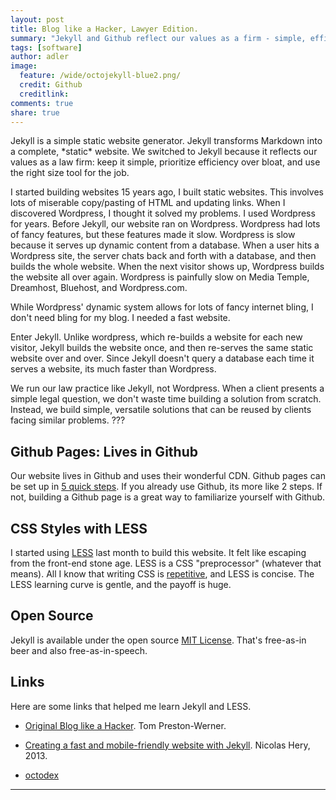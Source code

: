 ```yaml
---
layout: post
title: Blog like a Hacker, Lawyer Edition.
summary: "Jekyll and Github reflect our values as a firm - simple, efficient & open source solutions."
tags: [software]
author: adler
image:
  feature: /wide/octojekyll-blue2.png/
  credit: Github
  creditlink: 
comments: true
share: true
---
```



<p class="big-text">Jekyll is a simple static website generator. Jekyll transforms Markdown into a complete, *static* website.  We switched to Jekyll because it reflects our values as a law firm: keep it simple, prioritize efficiency over bloat, and use the right size tool for the job.</p> 

I started building websites 15 years ago, I built static websites. This involves lots of miserable copy/pasting of HTML and updating links. When I discovered Wordpress, I thought it solved my problems. I used Wordpress for years. Before Jekyll, our website ran on Wordpress. Wordpress had lots of fancy features, but these features made it slow. Wordpress is slow because it serves up dynamic content from a database. When a user hits a Wordpress site, the server chats back and forth with a database, and then builds the whole website. When the next visitor shows up, Wordpress builds the website all over again. Wordpress is painfully slow on Media Temple, Dreamhost, Bluehost, and Wordpress.com.

While Wordpress' dynamic system allows for lots of fancy internet bling, I don't need bling for my blog. I needed a fast website. 

Enter Jekyll. Unlike wordpress, which re-builds a website for each new visitor, Jekyll builds the website once, and then re-serves the same static website over and over. Since Jekyll doesn't query a database each time it serves a website, its much faster than Wordpress. 

We run our law practice like Jekyll, not Wordpress. When a client presents a simple legal question, we don't waste time building a solution from scratch. Instead, we build simple, versatile solutions that can be reused by clients facing similar problems. ???


## Github Pages: Lives in Github

Our website lives in Github and uses their wonderful CDN. Github pages can be set up in [5 quick steps](https://pages.github.com/). If you already use Github, its more like 2 steps. If not, building a Github page is a great way to familiarize yourself with Github.  



## CSS Styles with LESS

I started using [LESS](http://lesscss.org/) last month to build this website. It felt like escaping from the front-end stone age. LESS is a CSS "preprocessor" (whatever that means). All I know that writing CSS is [repetitive](http://en.wikipedia.org/wiki/Don't_repeat_yourself), and LESS is concise. The LESS learning curve is gentle, and the payoff is huge. 

## Open Source

Jekyll is available under the open source [MIT License](https://github.com/jekyll/jekyll/blob/master/LICENSE). That's free-as-in beer and also free-as-in-speech. 

## Links

Here are some links that helped me learn Jekyll and LESS. 

* [Original Blog like a Hacker](http://tom.preston-werner.com/2008/11/17/blogging-like-a-hacker.html). Tom Preston-Werner. 

* [Creating a fast and mobile-friendly website with Jekyll](http://nicolashery.com/fast-mobile-friendly-website-with-jekyll/). Nicolas Hery, 2013. 

* [octodex](https://octodex.github.com/)

- - - 
